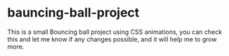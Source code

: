 # bauncing-ball-project
This is a small Bouncing ball project using CSS animations, you can check this and let me know if any changes possible, and it will help me to grow more.
